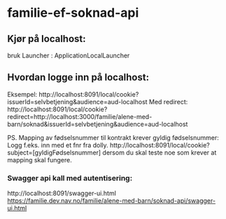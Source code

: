 # familie-ef-soknad-api

## Kjør på localhost: 
bruk Launcher : ApplicationLocalLauncher 

## Hvordan logge inn på localhost:
Eksempel:
http://localhost:8091/local/cookie?issuerId=selvbetjening&audience=aud-localhost
Med redirect:
http://localhost:8091/local/cookie?redirect=http://localhost:3000/familie/alene-med-barn/soknad&issuerId=selvbetjening&audience=aud-localhost

PS. Mapping av fødselsnummer til kontrakt krever gyldig fødselsnummer: Logg f.eks. inn med et fnr fra dolly.
http://localhost:8091/local/cookie?subject=[gyldigFødselsnummer] dersom du skal teste noe som krever at mapping skal fungere.   

### Swagger api kall med autentisering: 
http://localhost:8091/swagger-ui.html
https://familie.dev.nav.no/familie/alene-med-barn/soknad-api/swagger-ui.html

